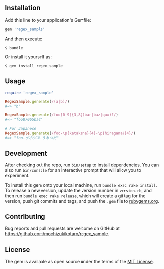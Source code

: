 ## Installation

Add this line to your application's Gemfile:

```ruby
gem 'regex_sample'
```

And then execute:

    $ bundle

Or install it yourself as:

    $ gem install regex_sample

## Usage

```ruby
require 'regex_sample'

RegexSample.generate(/(a|b)/)
#=> "b"

RegexSample.generate(/foo[0-9]{3,8}(bar|baz|qux)?/)
#=> "foo87065baz"

# For Japanese
RegexSample.generate(/foo-\p{katakana}{4}-\p{hiragana}{4}/)
#=> "foo-ゲホヅヱ-うゐつだ"
```

## Development

After checking out the repo, run `bin/setup` to install dependencies. You can also run `bin/console` for an interactive prompt that will allow you to experiment.

To install this gem onto your local machine, run `bundle exec rake install`. To release a new version, update the version number in `version.rb`, and then run `bundle exec rake release`, which will create a git tag for the version, push git commits and tags, and push the `.gem` file to [rubygems.org](https://rubygems.org).

## Contributing

Bug reports and pull requests are welcome on GitHub at https://github.com/mochizukikotaro/regex_sample.


## License

The gem is available as open source under the terms of the [MIT License](http://opensource.org/licenses/MIT).
